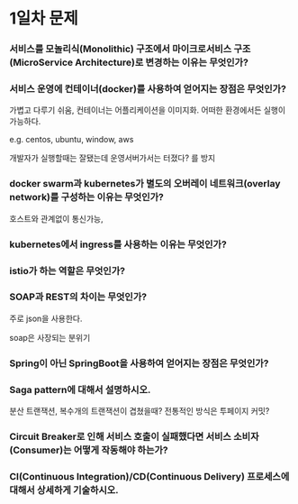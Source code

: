 # 1일차 문제 

### 서비스를 모놀리식(Monolithic) 구조에서 마이크로서비스 구조(MicroService Architecture)로 변경하는 이유는 무엇인가?

### 서비스 운영에 컨테이너(docker)를 사용하여 얻어지는 장점은 무엇인가?
가볍고 다루기 쉬움, 컨테이너는 어플리케이션을 이미지화. 어떠한 환경에서든 실행이 가능하다.

e.g. centos, ubuntu, window, aws

개발자가 실행할때는 잘됐는데 운영서버가서는 터졌다? 를 방지

### docker swarm과 kubernetes가 별도의 오버레이 네트워크(overlay network)를 구성하는 이유는 무엇인가?
호스트와 관계없이 통신가능, 

### kubernetes에서 ingress를 사용하는 이유는 무엇인가?


### istio가 하는 역할은 무엇인가?


### SOAP과 REST의 차이는 무엇인가?

주로 json을 사용한다.

soap은 사장되는 분위기

### Spring이 아닌 SpringBoot을 사용하여 얻어지는 장점은 무엇인가?


### Saga pattern에 대해서 설명하시오.

분산 트랜잭션, 복수개의 트랜잭션이 겹쳤을때? 전통적인 방식은 투페이지 커밋? 


### Circuit Breaker로 인해 서비스 호출이 실패했다면 서비스 소비자(Consumer)는 어떻게 작동해야 하는가?

### CI(Continuous Integration)/CD(Continuous Delivery) 프로세스에 대해서 상세하게 기술하시오.